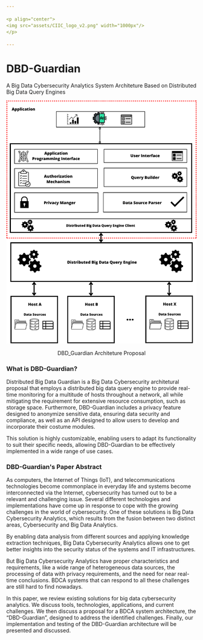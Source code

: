 ```yaml
---

<p align="center">
<img src="assets/CIIC_logo_v2.png" width="1000px"/>
</p>

---
```

# DBD-Guardian
A Big Data Cybersecurity Analytics System Architeture Based on Distributed Big Data Query Engines

<div align="center">
<img src="assets/EsquemaArqProposta.png" width="1000px"/>
<p>DBD_Guardian Architeture Proposal</p>
</div>

### What is DBD-Guardian?
Distributed Big Data Guardian is a Big Data Cybersecurity architetural proposal that employs a distributed big data query engine to provide real-time monitoring for a multitude of hosts throughout a network, all while mitigating the requirement for extensive resource consumption, such as storage space. Furthermore, DBD-Guardian includes a privacy feature designed to anonymize sensitive data, ensuring data security and compliance, as well as an API designed to allow users to develop and incorporate their costume modules.

This solution is highly customizable, enabling users to adapt its functionality to suit their specific needs, allowing DBD-Guardian to be effectively implemented in a wide range of use cases. 

### DBD-Guardian's Paper Abstract
As computers, the Internet of Things (IoT), and telecommunications technologies become commonplace in everyday life and systems become interconnected via the Internet, cybersecurity has turned out to be a relevant and challenging issue. Several different technologies and implementations have come up in response to cope with the growing challenges in the world of cybersecurity. One of these solutions is Big Data Cybersecurity Analytics, which results from the fusion between two distinct areas, Cybersecurity and Big Data Analytics. 

By enabling data analysis from different sources and applying knowledge extraction techniques, Big Data Cybersecurity Analytics allows one to get better insights into the security status of the systems and IT infrastructures. 

But Big Data Cybersecurity Analytics have proper characteristics and requirements, like a wide range of heterogeneous data sources, the processing of data with privacy requirements, and the need for near real-time conclusions. BDCA systems that can respond to all these challenges are still hard to find nowadays.

In this paper, we review existing solutions for big data cybersecurity analytics. We discuss tools, technologies, applications, and current challenges. We then discuss a proposal for a BDCA system architecture, the “DBD-Guardian”, designed to address the identified challenges. Finally, our implementation and testing of the DBD-Guardian architecture will be presented and discussed. 
